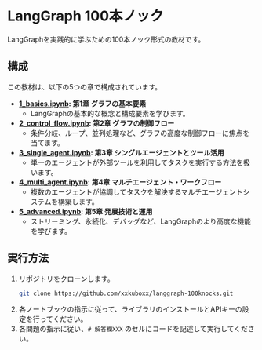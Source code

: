 # LangGraph 100本ノック

LangGraphを実践的に学ぶための100本ノック形式の教材です。

## 構成

この教材は、以下の5つの章で構成されています。

*   **[1_basics.ipynb](./1_basics.ipynb): 第1章 グラフの基本要素**
    *   LangGraphの基本的な概念と構成要素を学びます。
*   **[2_control_flow.ipynb](./2_control_flow.ipynb): 第2章 グラフの制御フロー**
    *   条件分岐、ループ、並列処理など、グラフの高度な制御フローに焦点を当てます。
*   **[3_single_agent.ipynb](./3_single_agent.ipynb): 第3章 シングルエージェントとツール活用**
    *   単一のエージェントが外部ツールを利用してタスクを実行する方法を扱います。
*   **[4_multi_agent.ipynb](./4_multi_agent.ipynb): 第4章 マルチエージェント・ワークフロー**
    *   複数のエージェントが協調してタスクを解決するマルチエージェントシステムを構築します。
*   **[5_advanced.ipynb](./5_advanced.ipynb): 第5章 発展技術と運用**
    *   ストリーミング、永続化、デバッグなど、LangGraphのより高度な機能を学びます。

## 実行方法

1. リポジトリをクローンします。
   ```bash
   git clone https://github.com/xxkuboxx/langgraph-100knocks.git
   ```
2. 各ノートブックの指示に従って、ライブラリのインストールとAPIキーの設定を行ってください。
3. 各問題の指示に従い、`# 解答欄XXX` のセルにコードを記述して実行してください。
